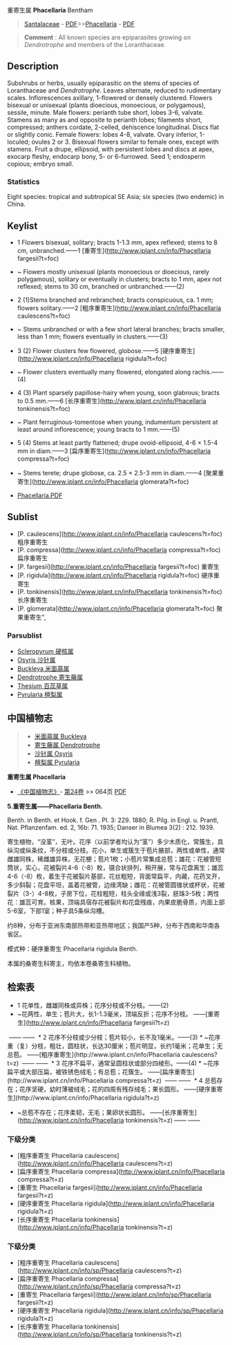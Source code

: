 重寄生属 **Phacellaria** Bentham

> [Santalaceae](http://www.iplant.cn/info/Santalaceae?t=foc) - [PDF](http://www.iplant.cn/foc/pdf/Santalaceae.pdf)>>[Phacellaria](http://www.iplant.cn/info/Phacellaria?t=foc) - [PDF](http://www.iplant.cn/foc/pdf/Phacellaria.pdf)


> **Comment** : 
> All known species are epiparasites growing on *Dendrotrophe* and members of the Loranthaceae.

## Description

Subshrubs or herbs, usually epiparasitic on the stems of species of Loranthaceae and *Dendrotrophe*. Leaves alternate, reduced to rudimentary scales. Inflorescences axillary, 1-flowered or densely clustered. Flowers bisexual or unisexual (plants dioecious, monoecious, or polygamous), sessile, minute. Male flowers: perianth tube short, lobes 3-6, valvate. Stamens as many as and opposite to perianth lobes; filaments short, compressed; anthers cordate, 2-celled, dehiscence longitudinal. Discs flat or slightly conic. Female flowers: lobes 4-8, valvate. Ovary inferior, 1-loculed; ovules 2 or 3. Bisexual flowers similar to female ones, except with stamens. Fruit a drupe, ellipsoid, with persistent lobes and discs at apex, exocarp fleshy, endocarp bony, 5- or 6-furrowed. Seed 1; endosperm copious; embryo small.

### Statistics
Eight species: tropical and subtropical SE Asia; six species (two endemic) in China.


## Keylist

* 1 Flowers bisexual, solitary; bracts 1-1.3 mm, apex reflexed; stems to 8 cm, unbranched.——1  [重寄生](http://www.iplant.cn/info/Phacellaria fargesii?t=foc)
* ~ Flowers mostly unisexual (plants monoecious or dioecious, rarely polygamous), solitary or eventually in clusters; bracts to 1 mm, apex not reflexed; stems to 30 cm, branched or unbranched.——(2)

* 2 (1)Stems branched and rebranched; bracts conspicuous, ca. 1 mm; flowers solitary.——2  [粗序重寄生](http://www.iplant.cn/info/Phacellaria caulescens?t=foc)
* ~ Stems unbranched or with a few short lateral branches; bracts smaller, less than 1 mm; flowers eventually in clusters.——(3)

* 3 (2) Flower clusters few flowered, globose.——5  [硬序重寄生](http://www.iplant.cn/info/Phacellaria rigidula?t=foc)
* ~ Flower clusters eventually many flowered, elongated along rachis.——(4)

* 4 (3) Plant sparsely papillose-hairy when young, soon glabrous; bracts to 0.5 mm.——6  [长序重寄生](http://www.iplant.cn/info/Phacellaria tonkinensis?t=foc)
* ~ Plant ferruginous-tomentose when young, indumentum persistent at least around inflorescence; young bracts to 1 mm.——(5)

* 5 (4) Stems at least partly flattened; drupe ovoid-ellipsoid, 4-6 × 1.5-4 mm in diam.——3  [扁序重寄生](http://www.iplant.cn/info/Phacellaria compressa?t=foc)
* ~ Stems terete; drupe globose, ca. 2.5 × 2.5-3 mm in diam.——4  [聚果重寄生](http://www.iplant.cn/info/Phacellaria glomerata?t=foc)


* [Phacellaria.PDF](http://www.iplant.cn/foc/pdf/Phacellaria.pdf)

## Sublist

* [P.  caulescens](http://www.iplant.cn/info/Phacellaria caulescens?t=foc)
 粗序重寄生
* [P.  compressa](http://www.iplant.cn/info/Phacellaria compressa?t=foc)
 扁序重寄生
* [P.  fargesii](http://www.iplant.cn/info/Phacellaria fargesii?t=foc)
 重寄生
* [P.  rigidula](http://www.iplant.cn/info/Phacellaria rigidula?t=foc)
 硬序重寄生
* [P.  tonkinensis](http://www.iplant.cn/info/Phacellaria tonkinensis?t=foc)
 长序重寄生
* [P.  glomerata](http://www.iplant.cn/info/Phacellaria glomerata?t=foc) 聚果重寄生",

### Parsublist

* [Scleropyrum  硬核属](http://www.iplant.cn/info/Scleropyrum?t=foc)
* [Osyris  沙针属](http://www.iplant.cn/info/Osyris?t=foc)
* [Buckleya  米面蓊属](http://www.iplant.cn/info/Buckleya?t=foc)
* [Dendrotrophe  寄生藤属](http://www.iplant.cn/info/Dendrotrophe?t=foc)
* [Thesium  百蕊草属](http://www.iplant.cn/info/Thesium?t=foc)
* [Pyrularia  檀梨属](http://www.iplant.cn/info/Pyrularia?t=foc)


## 中国植物志

> * [米面蓊属  Buckleya](Buckleya-米面蓊属.md)
> * [寄生藤属  Dendrotrophe](http://www.iplant.cn/info/Dendrotrophe?t=z)
> * [沙针属  Osyris](http://www.iplant.cn/info/Osyris?t=z)
> * [檀梨属  Pyrularia](http://www.iplant.cn/info/Pyrularia?t=z)


**重寄生属 Phacellaria**

* [《中国植物志》](http://www.iplant.cn/frps)- [第24卷](http://www.iplant.cn/frps/vol/24) >> 064页 [PDF](http://www.iplant.cn/frps/pdf/24/064y.pdf)


**5.重寄生属——Phacellaria Benth.**

Benth. in Benth. et Hook. f. Gen . Pl. 3: 229. 1880; R. Pilg. in Engl. u. Prantl, Nat. Pflanzenfam. ed. 2, 16b: 71. 1935; Danser in Blumea 3(2) : 212. 1939.

寄生植物，“没茎”，无叶。花序（以前学者均认为“茎”）多少木质化，常簇生，具纵沟或纵条纹，不分枝或分枝。花小，单生或簇生于苞片腋部，两性或单性，通常雌雄同株，稀雌雄异株，无花梗；苞片1枚；小苞片常集成总苞；雄花：花被管短筒状，实心，花被裂片4-6（-8）枚，镊合状排列，稍开展，常与花盘离生；雄蕊4-6（-8）枚，着生于花被裂片基部，花丝粗短，背面常扁平，内藏，花药叉开，多少斜裂；花盘平坦，盖着花被管，边缘湾缺；雌花：花被管圆锥状或杯状，花被裂片（3-）4-8枚，子房下位，花柱粗短，柱头全缘或浅3裂，胚珠3-5枚；两性花：雄蕊可育。核果，顶端具宿存花被裂片和花盘残痕，内果皮脆骨质，内面上部5-6室，下部1室；种子具5条纵沟槽。

约8种，分布于亚洲东南部热带和亚热带地区；我国产5种，分布于西南和华南各省区。

模式种：硬序重寄生 Phacellaria rigidula Benth.

本属的桑寄生科寄主，均依本卷桑寄生科植物。

## 检索表

* 1 花单性，雌雄同株或异株；花序分枝或不分枝。——(2)
* ~花两性，单生；苞片大，长1-1.3毫米，顶端反折；花序不分枝。 ——[重寄生](http://www.iplant.cn/info/Phacellaria fargesii?t=z)
</td></tr><tr><td>&nbsp;——&nbsp;——&nbsp;</td></tr>
* 2 花序不分枝或少分枝；苞片较小，长不及1毫米。——(3)
* ~花序重（复）分枝，粗壮，圆柱状，长达30厘米；苞片明显，长约1毫米；花单生；无总苞。 ——[粗序重寄生](http://www.iplant.cn/info/Phacellaria caulescens?t=z)
</td></tr><tr><td>&nbsp;——&nbsp;——&nbsp;</td></tr>
* 3 花序不扁平，通常呈圆柱状或部分四棱形。——(4)
* ~花序扁平或大部压扁，被铁锈色绒毛；有总苞；花簇生。 ——[扁序重寄生](http://www.iplant.cn/info/Phacellaria compressa?t=z)
</td></tr><tr><td>&nbsp;——&nbsp;——&nbsp;</td></tr>
* 4 总苞存在；花序坚硬，幼时薄被绒毛；花的四周有残存绒毛；果长圆形。 ——[硬序重寄生](http://www.iplant.cn/info/Phacellaria rigidula?t=z)

* ~总苞不存在；花序柔韧，无毛；果卵状长圆形。 ——[长序重寄生](http://www.iplant.cn/info/Phacellaria tonkinensis?t=z)</td></tr><tr><td>&nbsp;——&nbsp;——&nbsp;</td></tr>
### 下级分类
* [粗序重寄生  Phacellaria caulescens](http://www.iplant.cn/info/Phacellaria caulescens?t=z)
* [扁序重寄生  Phacellaria compressa](http://www.iplant.cn/info/Phacellaria compressa?t=z)
* [重寄生  Phacellaria fargesii](http://www.iplant.cn/info/Phacellaria fargesii?t=z)
* [硬序重寄生  Phacellaria rigidula](http://www.iplant.cn/info/Phacellaria rigidula?t=z)
* [长序重寄生  Phacellaria tonkinensis](http://www.iplant.cn/info/Phacellaria tonkinensis?t=z)

### 下级分类
* [粗序重寄生  Phacellaria caulescens](http://www.iplant.cn/info/sp/Phacellaria caulescens?t=z)
* [扁序重寄生  Phacellaria compressa](http://www.iplant.cn/info/sp/Phacellaria compressa?t=z)
* [重寄生  Phacellaria fargesii](http://www.iplant.cn/info/sp/Phacellaria fargesii?t=z)
* [硬序重寄生  Phacellaria rigidula](http://www.iplant.cn/info/sp/Phacellaria rigidula?t=z)
* [长序重寄生  Phacellaria tonkinensis](http://www.iplant.cn/info/sp/Phacellaria tonkinensis?t=z)
